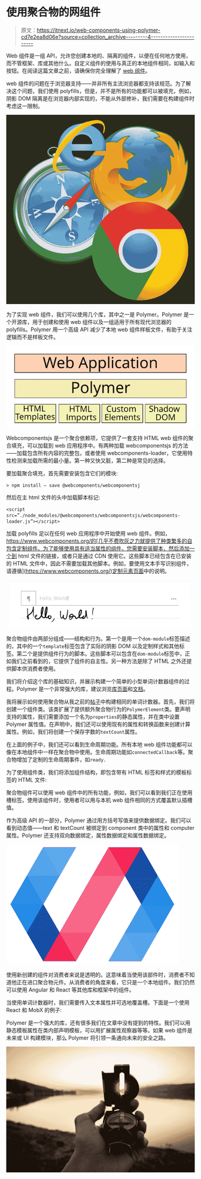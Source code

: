 # 使用聚合物的网组件

> 原文：<https://itnext.io/web-components-using-polymer-cd7e2ea8d06e?source=collection_archive---------4----------------------->

Web 组件是一组 API，允许您创建本地的、隔离的组件，以便在任何地方使用，而不管框架、库或其他什么。自定义组件的使用与真正的本地组件相同，如输入和按钮。在阅读这篇文章之前，请确保你完全理解了 [web 组件](/reusable-ui-web-components-72cbe56b0056)。

web 组件的问题在于浏览器支持——并非所有主流浏览器都支持该规范。为了解决这个问题，我们使用 polyfills，但是，并不是所有的功能都可以被填充，例如，阴影 DOM 隔离是在浏览器内部实现的，不能从外部修补，我们需要在构建组件时考虑这一限制。

![](img/508e7a29be66452a4a02529bbf2538b3.png)

为了实现 web 组件，我们可以使用几个库，其中之一是 Polymer。Polymer 是一个开源库，用于创建和使用 web 组件以及一组适用于所有现代浏览器的 polyfills。Polymer 用一个高级 API 减少了本地 web 组件样板文件，有助于关注逻辑而不是样板文件。

![](img/083f75acfd4b8b0d82b1d0444a83a8c3.png)

Webcomponentsjs 是一个聚合依赖项，它提供了一套支持 HTML web 组件的聚合填充，可以加载到 web 应用程序中。有两种加载 webcomponentsjs 的方法——加载包含所有内容的完整包，或者使用 webcomponents-loader，它使用特性检测来加载所需的最小量。第一种又快又脏，第二种是常见的选择。

要加载聚合填充，首先需要安装包含它们的模块:

```
> npm install — save @webcomponents/webcomponentsj
```

然后在主 html 文件的头中加载脚本标记:

```
<script src=”./node_modules/@webcomponents/webcomponentsjs/webcomponents-loader.js”></script>
```

加载 polyfills 足以在任何 web 应用程序中开始使用 web 组件。例如，https://www.webcomponents.org/的[几乎不费吹灰之力就提供了种类繁多的自包含定制组件。为了能够使用具有适当属性的组件，您需要安装脚本，然后添加一个到 html 文件的链接，或者只是通过 CDN 使用它。这些脚本已经包含在已安装的 HTML 文件中，因此不需要加载其他脚本。例如，要使用文本手写识别组件，请遵循](https://www.webcomponents.org/)[定制元素页面](https://www.webcomponents.org/element/MyScript/myscript-text-web)中的说明。

![](img/643c6a3bf432c4af98ea58b44de6d957.png)

聚合物组件由两部分组成——结构和行为。第一个是用一个`dom-module`标签描述的，其中的一个`template`标签包含了实际的阴影 DOM 以及定制样式和其他标签。第二个是提供组件行为的脚本。这些脚本可以包含在`dom-module`标签中，正如我们之前看到的，它提供了组件的自主性。另一种方法是除了 HTML 之外还提供脚本供消费者使用。

我们将介绍这个库的基础知识，并展示构建一个简单的小型单词计数器组件的过程。Polymer 是一个非常强大的库，建议浏览[库页面](https://github.com/Polymer/polymer)和[文档](https://www.polymer-project.org/3.0/docs/devguide/feature-overview)。

我将展示如何使用聚合物从我之前的[帖子](/reusable-ui-web-components-72cbe56b0056)中构建相同的单词计数器。首先，我们将创建一个组件类。该类扩展了提供额外聚合物行为的`PolymerElement`类。要声明支持的属性，我们需要添加一个名为`properties`的静态属性，并在类中设置 Polymer 属性值。在声明中，我们还可以使用现有的属性和转换函数来创建计算属性。例如，我们将创建一个保存字数的`textCount`属性。

在上面的例子中，我们还可以看到生命周期功能。所有本地 web 组件功能都可以像在本地组件中一样在聚合物中使用。生命周期功能如`connectedCallback`等。聚合物增加了定制的生命周期事件，如`ready.`

为了使用组件类，我们将添加组件结构，即包含带有 HTML 标签和样式的模板标签的 HTML 文件:

聚合物组件可以使用 web 组件中的所有功能，例如，我们可以看到我们正在使用槽标签。使用该组件时，使用者可以用与本机 web 组件相同的方式覆盖默认插槽值。

作为高级 API 的一部分，Polymer 通过用方括号写值来提供数据绑定。我们可以看到动态值——text 和 textCount 被绑定到 component 类中的属性和 computer 属性。Polymer 还支持双向数据绑定，属性数据绑定和属性数据绑定。

![](img/19ba4297737e9c98721dbf517d014373.png)

使用新创建的组件对消费者来说是透明的。这意味着当使用该部件时，消费者不知道他正在进口聚合物元件。从消费者的角度来看，它只是一个本地组件。我们仍然可以使用 Angular 和 React 等其他库和框架中的组件。

当使用单词计数器时，我们需要传入文本属性并可选地覆盖槽。下面是一个使用 React 和 MobX 的例子:

Polymer 是一个强大的库，还有很多我们在文章中没有提到的特性。我们可以用静态模板属性在类内部声明模板，可以用扩展属性观察器等等。如果 web 组件是未来或 UI 构建模块，那么 Polymer 将引领一条通向未来的安全之路。

![](img/88e2b831192a0516d0055b477d4ec8e8.png)